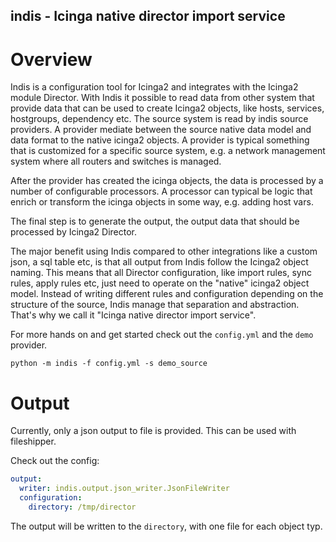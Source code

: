 indis - Icinga native director import service
----------------------------------------------

# Overview 

Indis is a configuration tool for Icinga2 and integrates with the Icinga2 module Director. 
With Indis it possible to read data from other system that provide data that can be used to create
Icinga2 objects, like hosts, services, hostgroups, dependency etc.
The source system is read by indis source providers. A provider mediate between the source native data model and 
data format to the native icinga2 objects. A provider is typical something that is customized for a specific source 
system, e.g. a network management system where all routers and switches is managed. 

After the provider has created the icinga objects, the data is processed by a number of configurable processors. 
A processor can typical be logic that enrich or transform the icinga objects in some way, e.g. adding host vars.

The final step is to generate the output, the output data that should be processed by Icinga2 Director.

The major benefit using Indis compared to other integrations like a custom json, a sql table etc, is that all
output from Indis follow the Icinga2 object naming. This means that all Director configuration, like import rules, 
sync rules, apply rules etc, just need to operate on the "native" icinga2 object model. Instead of writing different 
rules and configuration depending on the structure of the source, Indis manage that separation and abstraction. 
That's why we call it "Icinga native director import service".

For more hands on and get started check out the `config.yml` and the `demo` provider.

    python -m indis -f config.yml -s demo_source

# Output 
Currently, only a json output to file is provided. This can be used with fileshipper.

Check out the config:
```yaml
output:
  writer: indis.output.json_writer.JsonFileWriter
  configuration:
    directory: /tmp/director
```
The output will be written to the `directory`, with one file for each object typ. 
